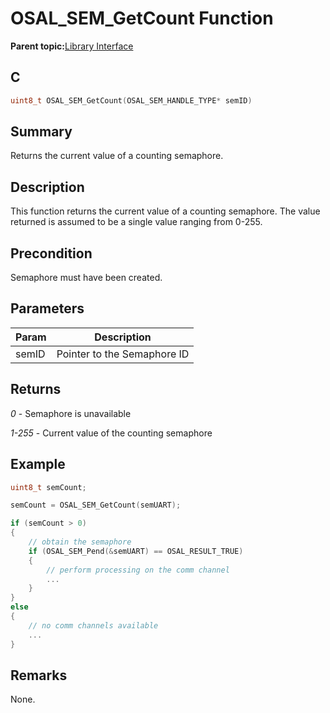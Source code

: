 # OSAL\_SEM\_GetCount Function

**Parent topic:**[Library Interface](GUID-2729150D-D502-4BC4-BB41-653718EF531C.md)

## C

```c
uint8_t OSAL_SEM_GetCount(OSAL_SEM_HANDLE_TYPE* semID)
```

## Summary

Returns the current value of a counting semaphore.

## Description

This function returns the current value of a counting semaphore. The value returned is assumed to be a single value ranging from 0-255.

## Precondition

Semaphore must have been created.

## Parameters

|Param|Description|
|-----|-----------|
|semID|Pointer to the Semaphore ID|

## Returns

*0* - Semaphore is unavailable

*1-255* - Current value of the counting semaphore

## Example

```c
uint8_t semCount;

semCount = OSAL_SEM_GetCount(semUART);

if (semCount > 0)
{
    // obtain the semaphore
    if (OSAL_SEM_Pend(&semUART) == OSAL_RESULT_TRUE)
    {
        // perform processing on the comm channel
        ...
    }
}
else
{
    // no comm channels available
    ...
}
```

## Remarks

None.


